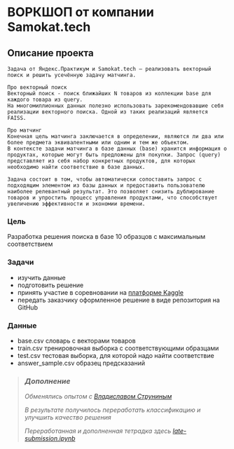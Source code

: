 # ВОРКШОП от компании Samokat.tech

## Описание проекта

    Задача от Яндекс.Практикум и Samokat.tech – реализовать векторный поиск и решить усечённую задачу матчинга.
    
    Про векторный поиск
    Векторный поиск - поиск ближайших N товаров из коллекции base для каждого товара из query.
    На многомиллионных данных полезно использовать зарекомендовавшие себя реализации векторного поиска. Одной из таких реализаций является FAISS.
    
    Про матчинг
    Конечная цель матчинга заключается в определении, являются ли два или более предмета эквивалентными или одним и тем же объектом. 
    В контексте задачи матчинга в базе данных (base) хранится информация о продуктах, которые могут быть предложены для покупки. Запрос (query) представляет из себя набор конкретных продуктов, для которых необходимо найти соответствие в базе данных. 
    
    Задача состоит в том, чтобы автоматически сопоставить запрос с подходящим элементом из базы данных и предоставить пользователю наиболее релевантный результат. Это позволяет снизить дублирование товаров и упростить процесс управления продуктами, что способствует увеличению эффективности и экономии времени.

### Цель

Разработка решения поиска в базе 10 образцов с максимальным соответствием

### Задачи

- изучить данные
- подготовить решение
- принять участие в соревновании на [платформе Kaggle](https://www.kaggle.com/competitions/samokattechworkshop)
- передать заказчику оформленное решение в виде репозитория на GitHub

### Данные

- base.csv словарь с векторами товаров
- train.csv тренировочная выборка с соответствующими образцами
- test.csv тестовая выборка, для которой надо найти соответствие
- answer_sample.csv образец предсказаний

>### <em>Дополнение
>
> <em> Обменялись опытом с [Владиславом Струниным](https://github.com/struninvs)
>
> <em> В результате получилось переработать классификацию и улучшить качество решения
>
> <em> Переработанная и дополненная тетрадка здесь [late-submission.ipynb](https://github.com/artefucktor/samokat_workshop/blob/main/late-submission.ipynb)
